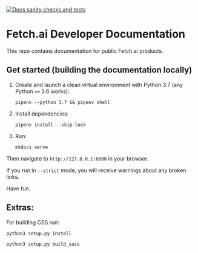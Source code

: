 <a href="https://github.com/fetchai/docs/workflows/Docs%20sanity%20checks%20and%20tests">
<img alt="Docs sanity checks and tests" src="https://github.com/fetchai/agents-aea/workflows/Docs%20sanity%20checks%20and%20tests/badge.svg?branch=master">
</a>

# Fetch.ai Developer Documentation

This repo contains documentation for public Fetch.ai products.

## Get started (building the documentation locally)

1. Create and launch a clean virtual environment with Python 3.7 (any Python `>=` 3.6 works):

       pipenv --python 3.7 && pipenv shell

2. Install dependencies:

       pipenv install --skip-lock

3. Run:

       mkdocs serve

Then navigate to `http://127.0.0.1:8000` in your browser.

If you run in `--strict` mode, you will receive warnings about any broken links.

Have fun.


## Extras:

For building CSS run:

`python3 setup.py install`

`python3 setup.py build_sass`
